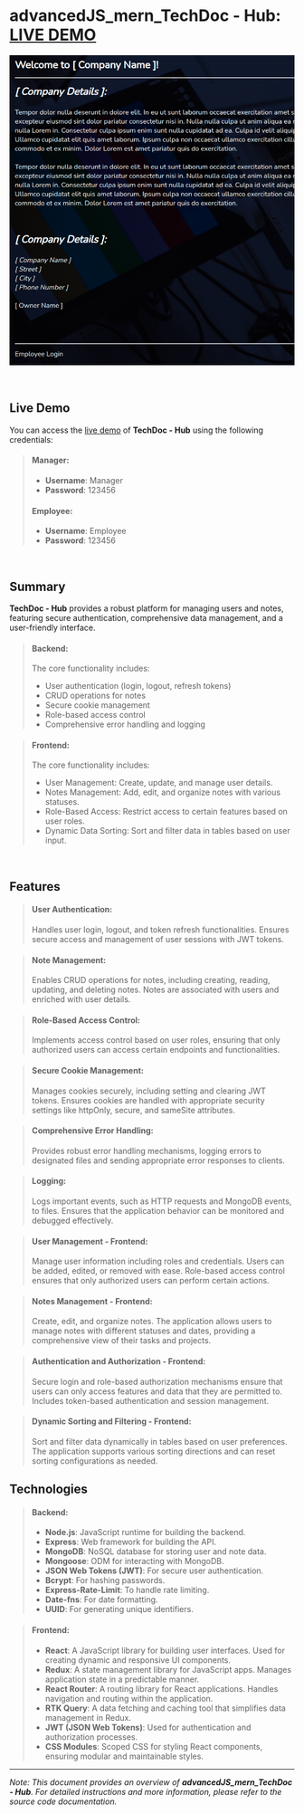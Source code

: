 # advancedJS_mern_TechDoc - Hub: [LIVE DEMO](https://advancedjs-mern-techdoc-hub.onrender.com)

![advancedJS_mern_TechDoc - Hub](frontend/public/img/advancedJS_mern_techdoc-hub.png)

<br>

## Live Demo

You can access the [live demo](https://advancedjs-mern-techdoc-hub.onrender.com) of **TechDoc - Hub** using the following credentials:

<blockquote>

#### Manager:

- **Username**: Manager
- **Password**: 123456

#### Employee:

- **Username**: Employee
- **Password**: 123456

</blockquote>

<br>

## Summary

**TechDoc - Hub** provides a robust platform for managing users and notes, featuring secure authentication, comprehensive data management, and a user-friendly interface.

<blockquote>

#### Backend:

The core functionality includes:

- User authentication (login, logout, refresh tokens)
- CRUD operations for notes
- Secure cookie management
- Role-based access control
- Comprehensive error handling and logging

</blockquote>

<blockquote>

#### Frontend:

The core functionality includes:

- User Management: Create, update, and manage user details.
- Notes Management: Add, edit, and organize notes with various statuses.
- Role-Based Access: Restrict access to certain features based on user roles.
- Dynamic Data Sorting: Sort and filter data in tables based on user input.

</blockquote>

<br>

## Features

<blockquote>

#### User Authentication:

Handles user login, logout, and token refresh functionalities. Ensures secure access and management of user sessions with JWT tokens.

</blockquote>

<blockquote>

#### Note Management:

Enables CRUD operations for notes, including creating, reading, updating, and deleting notes. Notes are associated with users and enriched with user details.

</blockquote>

<blockquote>

#### Role-Based Access Control:

Implements access control based on user roles, ensuring that only authorized users can access certain endpoints and functionalities.

</blockquote>

<blockquote>

#### Secure Cookie Management:

Manages cookies securely, including setting and clearing JWT tokens. Ensures cookies are handled with appropriate security settings like httpOnly, secure, and sameSite attributes.

</blockquote>

<blockquote>

#### Comprehensive Error Handling:

Provides robust error handling mechanisms, logging errors to designated files and sending appropriate error responses to clients.

</blockquote>

<blockquote>

#### Logging:

Logs important events, such as HTTP requests and MongoDB events, to files. Ensures that the application behavior can be monitored and debugged effectively.

</blockquote>

<blockquote>

#### User Management - Frontend:

Manage user information including roles and credentials. Users can be added, edited, or removed with ease. Role-based access control ensures that only authorized users can perform certain actions.

</blockquote>

<blockquote>

#### Notes Management - Frontend:

Create, edit, and organize notes. The application allows users to manage notes with different statuses and dates, providing a comprehensive view of their tasks and projects.

</blockquote>

<blockquote>

#### Authentication and Authorization - Frontend:

Secure login and role-based authorization mechanisms ensure that users can only access features and data that they are permitted to. Includes token-based authentication and session management.

</blockquote>

<blockquote>

#### Dynamic Sorting and Filtering - Frontend:

Sort and filter data dynamically in tables based on user preferences. The application supports various sorting directions and can reset sorting configurations as needed.

</blockquote>

## Technologies

<blockquote>

#### Backend:

- **Node.js**: JavaScript runtime for building the backend.
- **Express**: Web framework for building the API.
- **MongoDB**: NoSQL database for storing user and note data.
- **Mongoose**: ODM for interacting with MongoDB.
- **JSON Web Tokens (JWT)**: For secure user authentication.
- **Bcrypt**: For hashing passwords.
- **Express-Rate-Limit**: To handle rate limiting.
- **Date-fns**: For date formatting.
- **UUID**: For generating unique identifiers.

</blockquote>

<blockquote>

#### Frontend:

- **React**: A JavaScript library for building user interfaces. Used for creating dynamic and responsive UI components.
- **Redux**: A state management library for JavaScript apps. Manages application state in a predictable manner.
- **React Router**: A routing library for React applications. Handles navigation and routing within the application.
- **RTK Query**: A data fetching and caching tool that simplifies data management in Redux.
- **JWT (JSON Web Tokens)**: Used for authentication and authorization processes.
- **CSS Modules**: Scoped CSS for styling React components, ensuring modular and maintainable styles.

</blockquote>

---

_Note: This document provides an overview of **advancedJS_mern_TechDoc - Hub**. For detailed instructions and more information, please refer to the source code documentation._
